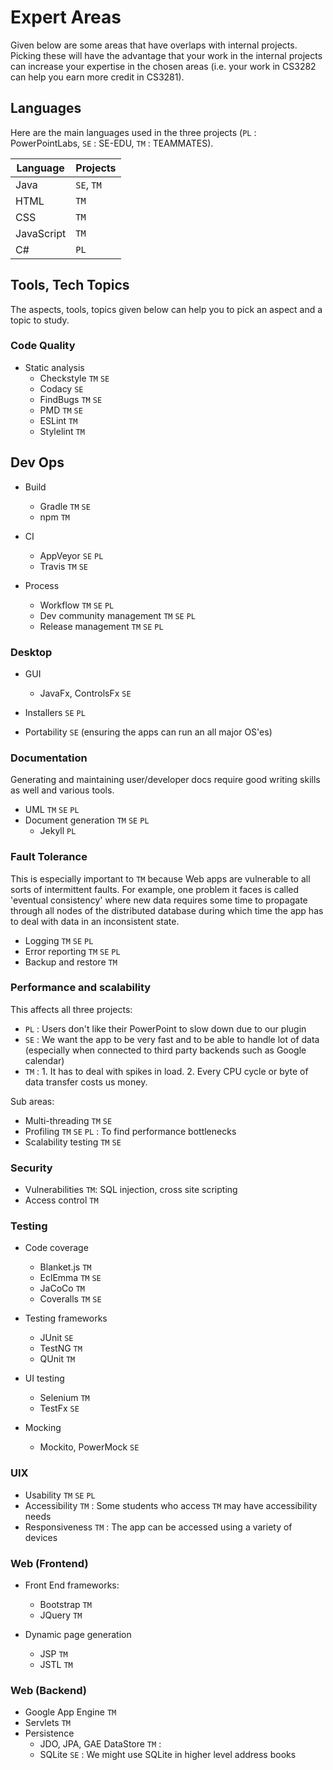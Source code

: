 # Expert Areas

Given below are some areas that have overlaps with internal projects.
Picking these will have the advantage that your work in the internal projects can increase your expertise in the 
chosen areas (i.e. your work in CS3282 can help you earn more credit in CS3281).

## Languages

Here are the main languages used in the three projects (`PL` : PowerPointLabs, `SE` : SE-EDU, `TM` : TEAMMATES). 

Language   | Projects
-----------|-----
Java       | `SE`, `TM`
HTML       | `TM`
CSS        | `TM`
JavaScript | `TM`
C#         | `PL`


## Tools, Tech Topics

The aspects, tools, topics given below can help you to pick an aspect and a topic to study.

### Code Quality

* Static analysis 
  * Checkstyle `TM` `SE`
  * Codacy `SE`
  * FindBugs `TM` `SE` 
  * PMD `TM` `SE`
  * ESLint `TM`
  * Stylelint `TM`

## Dev Ops

* Build 
  * Gradle `TM` `SE`
  * npm `TM`

* CI
  * AppVeyor `SE` `PL`
  * Travis `TM` `SE`

* Process 
  * Workflow `TM` `SE` `PL`
  * Dev community management `TM` `SE` `PL`
  * Release management `TM` `SE` `PL`


### Desktop

* GUI
  * JavaFx, ControlsFx `SE`

* Installers `SE` `PL`

* Portability `SE` (ensuring the apps can run an all major OS'es)

### Documentation

Generating and maintaining user/developer docs require good writing skills as well and various tools.

* UML `TM` `SE` `PL`
* Document generation `TM` `SE` `PL` 
  * Jekyll `PL`

### Fault Tolerance

This is especially important to `TM` because Web apps are vulnerable to all sorts of intermittent faults. 
For example, one problem it faces is called 'eventual consistency' where new data requires some time to 
propagate through all nodes of the distributed database during which time the app has to deal with data
in an inconsistent state.

* Logging `TM` `SE` `PL`
* Error reporting `TM` `SE` `PL`
* Backup and restore `TM`

### Performance and scalability

This affects all three projects:
* `PL` : Users don't like their PowerPoint to slow down due to our plugin
* `SE` : We want the app to be very fast and to be able to handle lot of data (especially when connected to 
  third party backends such as Google calendar) 
* `TM` : 1. It has to deal with spikes in load. 2. Every CPU cycle or byte of data transfer costs us money.

Sub areas: 
* Multi-threading `TM` `SE`  
* Profiling `TM` `SE` `PL` : To find performance bottlenecks
* Scalability testing `TM` `SE`

### Security

* Vulnerabilities `TM`: SQL injection, cross site scripting
* Access control `TM`

### Testing

* Code coverage 
  * Blanket.js `TM`
  * EclEmma `TM` `SE`
  * JaCoCo `TM`
  * Coveralls `TM` `SE`

* Testing frameworks
  * JUnit `SE`
  * TestNG `TM`
  * QUnit `TM`

* UI testing
  * Selenium `TM`
  * TestFx `SE`
  
* Mocking
  * Mockito, PowerMock `SE`

### UIX

* Usability `TM` `SE` `PL`
* Accessibility `TM` : Some students who access `TM` may have accessibility needs
* Responsiveness `TM` : The app can be accessed using a variety of devices

### Web (Frontend)

* Front End frameworks: 
  * Bootstrap `TM`
  * JQuery `TM`

* Dynamic page generation
  * JSP `TM`
  * JSTL `TM`

### Web (Backend)

* Google App Engine `TM`
* Servlets `TM`
* Persistence
  * JDO, JPA, GAE DataStore `TM` : 
  * SQLite `SE` : We might use SQLite in higher level address books

